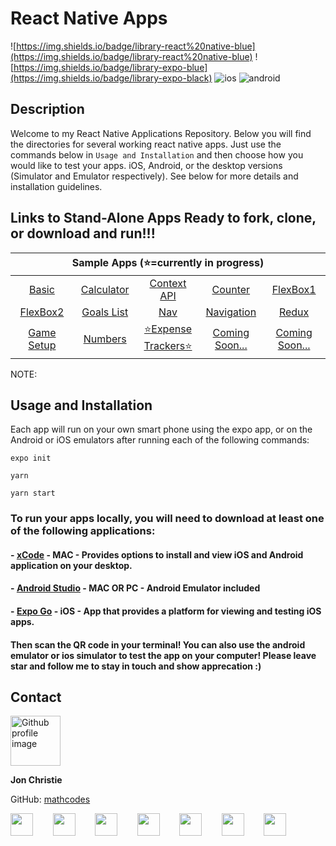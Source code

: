 # React Native Apps

![https://img.shields.io/badge/library-react%20native-blue](https://img.shields.io/badge/library-react%20native-blue) ![https://img.shields.io/badge/library-expo-blue](https://img.shields.io/badge/library-expo-black) ![ios](https://img.shields.io/badge/OS-iOS-white) ![android](https://img.shields.io/badge/library-android-green) 

## Description
Welcome to my React Native Applications Repository. Below you will find the directories for several working react native apps. Just use the commands below in `Usage and Installation` and then choose how you would like to test your apps. iOS, Android, or the desktop versions (Simulator and Emulator respectively). See below for more details and installation guidelines. 

## Links to Stand-Alone Apps Ready to fork, clone, or download and run!!!

<table class="tg" style="width:100% !important display:inline-table; text-align:center;">
<thead>
  <tr>
    <th class="tg-0pky" colspan="5">Sample Apps (⭐️=currently in progress)</th>
  </tr>
</thead>
  <tbody>
    <tr>
     <td class="tg-0pky" style="width:10% !important;" colspan="1">
        <a href="https://github.com/mathcodes/react-native-apps/tree/main/SAMPLE%20APPS/rn-basic">Basic</a>
      </td>
       <td class="tg-0pky" style="width:20% !important;" colspan="1">
        <a href="https://github.com/mathcodes/react-native-apps/tree/main/SAMPLE%20APPS/rn-calculator">Calculator</a>
      </td>
       <td class="tg-0pky" style="width:20% !important;" colspan="1">
        <a href="https://github.com/mathcodes/react-native-apps/tree/main/SAMPLE%20APPS/rn-contextAPI">Context API</a>
      </td>
      <td class="tg-0pky" style="width:20% !important;" colspan="1">
        <a href="https://github.com/mathcodes/react-native-apps/tree/main/SAMPLE%20APPS/rn-counter">Counter</a>
      </td>
      <td class="tg-0pky" style="width:20% !important;" colspan="1">
        <a href="https://github.com/mathcodes/react-native-apps/tree/main/SAMPLE%20APPS/rn-flexbox2">FlexBox1</a>
      </td>
    </tr>
    <tr>
      <td class="tg-0pky" style="width:20% !important;" colspan="1">
        <a href="https://github.com/mathcodes/react-native-apps/tree/main/SAMPLE%20APPS/rn-flexbox2">FlexBox2</a>
      </td>
      <td class="tg-0pky" style="width:20% !important;" colspan="1">
        <a href="https://github.com/mathcodes/react-native-apps/tree/main/SAMPLE%20APPS/rn-goals-list">Goals List</a>
      </td>
      <td class="tg-0pky" style="width:20% !important;" colspan="1">
        <a href="https://github.com/mathcodes/react-native-apps/tree/main/SAMPLE%20APPS/rn-nav">Nav</a>
      </td>
      <td class="tg-0pky" style="width:20% !important;" colspan="1">
        <a href="https://github.com/mathcodes/react-native-apps/tree/main/SAMPLE%20APPS/rn-navigation">Navigation</a>
      </td>
      <td class="tg-0pky" style="width:20% !important;" colspan="1">
        <a href="https://github.com/mathcodes/react-native-apps/tree/main/SAMPLE%20APPS/rn-redux">Redux</a>
      </td>
      </tr>
      <tr>
      <td class="tg-0pky" style="width:20% !important;" colspan="1">
        <a href="https://github.com/mathcodes/react-native-apps/tree/main/SAMPLE%20APPS/rn-game-setup">Game Setup</a>
      <td class="tg-0pky" style="width:20% !important;" colspan="1">
        <a href="https://github.com/mathcodes/react-native-apps/tree/main/SAMPLE%20APPS/rn-numbers">Numbers</a>
      </td>
       <td class="tg-0pky" style="width:20% !important;" colspan="1">
        <a href="https://github.com/mathcodes/react-native-apps/tree/main/SAMPLE%20APPS/rn-expense-tracker2">⭐️Expense Trackers⭐️</a>
      </td>
      <td class="tg-0pky" style="width:20% !important;" colspan="1">
        <a href="#">Coming Soon...</a>
      </td>
      <td class="tg-0pky" style="width:20% !important;" colspan="1">
        <a href="#">Coming Soon...</a>
      </td>
    </tr> 
  </tbody>
</table>

NOTE: 

## Usage and Installation
Each app will run on your own smart phone using the expo app, or on the Android or iOS emulators after running each of the following commands:
```
expo init

yarn
 
yarn start
```
### To run your apps locally, you will need to download at least one of the following applications:

#### - [xCode](https://apps.apple.com/us/app/xcode/id497799835?mt=12) - MAC - Provides options to install and view iOS and Android application on your desktop.

#### - [Android Studio](https://developer.android.com/studio) - MAC OR PC - Android Emulator included 


#### - [Expo Go](https://apps.apple.com/us/app/expo-go/id982107779) - iOS - App that provides a platform for viewing and testing iOS apps.

#### Then scan the QR code in your terminal! You can also use the android emulator or ios simulator to test the app on your computer! Please leave star and follow me to stay in touch and show apprecation :) 

## Contact
<img src="https://avatars0.githubusercontent.com/u/17928947?v=4" alt="Github profile image" width="80px" height="80px" />

__Jon Christie__ 

GitHub: [mathcodes](https://github.com/mathcodes) 

[<code><img width="36px" src="https://img.icons8.com/color/48/000000/linkedin.png"/></code>](https://www.linkedin.com/jonchristie)       
[<code><img width="36" src="https://img.icons8.com/color/48/000000/twitter--v2.png"/></code>](https://twitter.com/jonpchristie)       
[<code><img width="36" src="https://img.icons8.com/color/48/000000/youtube-play.png"/></code>](https://www.youtube.com/channel/UC5GFnN-lv8Yuqc9O3b79k6g)       
[<code><img width="36" src="https://img.icons8.com/color/48/000000/facebook.png"/></code>](https://www.facebook.com/jonpchristie)       
[<code><img width="36" src="https://img.icons8.com/color/48/000000/instagram-new--v2.png"/></code>](https://www.instagram.com/fullstack11235)       
[<code><img width="36" src="https://img.icons8.com/color/48/000000/soundcloud.png"/></code>](https://soundcloud.com/jonchristie#/)       
[<code><img width="36" src="https://img.icons8.com/color/48/000000/spotify--v1.png"/></code>](https://open.spotify.com/artist/07S7aLfxH70VAX64g1WuFw?si=tlOj1OMBRLm-y4sY8Lox3Q)
